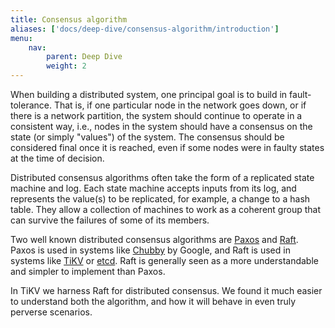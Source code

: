 ```yaml
---
title: Consensus algorithm
aliases: ['docs/deep-dive/consensus-algorithm/introduction']
menu:
    nav:
        parent: Deep Dive
        weight: 2
---
```


When building a distributed system, one principal goal is to build in fault-tolerance. That is, if one particular node in the network goes down, or if there is a network partition, the system should continue to operate in a consistent way, i.e., nodes in the system should have a consensus on the state (or simply "values") of the system. The consensus should be considered final once it is reached, even if some nodes were in faulty states at the time of decision.

Distributed consensus algorithms often take the form of a replicated state machine and log. Each state machine accepts inputs from its log, and represents the value(s) to be replicated, for example, a change to a hash table. They allow a collection of machines to work as a coherent group that can survive the failures of some of its members.

Two well known distributed consensus algorithms are [Paxos](https://lamport.azurewebsites.net/pubs/paxos-simple.pdf) and [Raft](https://raft.github.io/raft.pdf). Paxos is used in systems like [Chubby](http://research.google.com/archive/chubby.html) by Google, and Raft is used in systems like [TiKV](https://github.com/tikv/tikv) or [etcd](https://github.com/coreos/etcd/tree/master/raft). Raft is generally seen as a more understandable and simpler to implement than Paxos.

In TiKV we harness Raft for distributed consensus. We found it much easier to understand both the algorithm, and how it will behave in even truly perverse scenarios.

